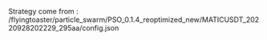 Strategy come from : /flyingtoaster/particle_swarm/PSO_0.1.4_reoptimized_new/MATICUSDT_20220928202229_295aa/config.json